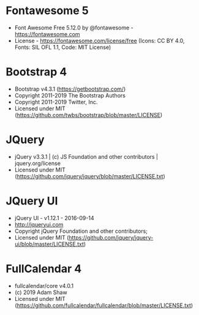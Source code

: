 # Fontawesome 5
* Font Awesome Free 5.12.0 by @fontawesome - https://fontawesome.com
* License - https://fontawesome.com/license/free (Icons: CC BY 4.0, Fonts: SIL OFL 1.1, Code: MIT License)

# Bootstrap 4
* Bootstrap v4.3.1 (https://getbootstrap.com/)
* Copyright 2011-2019 The Bootstrap Authors
* Copyright 2011-2019 Twitter, Inc.
* Licensed under MIT (https://github.com/twbs/bootstrap/blob/master/LICENSE)

# JQuery
* jQuery v3.3.1 | (c) JS Foundation and other contributors | jquery.org/license 
* Licensed under MIT (https://github.com/jquery/jquery/blob/master/LICENSE.txt)

# JQuery UI
* jQuery UI - v1.12.1 - 2016-09-14
* http://jqueryui.com
* Copyright jQuery Foundation and other contributors; 
* Licensed under MIT (https://github.com/jquery/jquery-ui/blob/master/LICENSE.txt)

# FullCalendar 4
* fullcalendar/core v4.0.1
* (c) 2019 Adam Shaw
* Licensed under MIT (https://github.com/fullcalendar/fullcalendar/blob/master/LICENSE.txt)